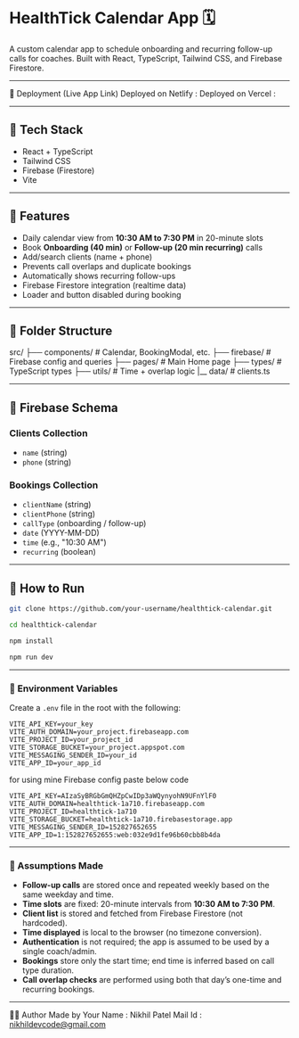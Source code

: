 # HealthTick Calendar App 🗓️

A custom calendar app to schedule onboarding and recurring follow-up calls for coaches. Built with React, TypeScript, Tailwind CSS, and Firebase Firestore.

---

🔗 Deployment (Live App Link)
Deployed on Netlify : 
Deployed on Vercel : 

---
## 🔧 Tech Stack

- React + TypeScript
- Tailwind CSS
- Firebase (Firestore)
- Vite

---

## 🚀 Features

- Daily calendar view from **10:30 AM to 7:30 PM** in 20-minute slots
- Book **Onboarding (40 min)** or **Follow-up (20 min recurring)** calls
- Add/search clients (name + phone)
- Prevents call overlaps and duplicate bookings
- Automatically shows recurring follow-ups
- Firebase Firestore integration (realtime data)
- Loader and button disabled during booking

---

## 📂 Folder Structure

src/
├── components/ # Calendar, BookingModal, etc.
├── firebase/ # Firebase config and queries
├── pages/ # Main Home page
├── types/ # TypeScript types
├── utils/ # Time + overlap logic
|__ data/ # clients.ts



---

## 🧠 Firebase Schema

### Clients Collection
- `name` (string)
- `phone` (string)

### Bookings Collection
- `clientName` (string)
- `clientPhone` (string)
- `callType` (onboarding / follow-up)
- `date` (YYYY-MM-DD)
- `time` (e.g., "10:30 AM")
- `recurring` (boolean)

---

## 📝 How to Run

```bash
git clone https://github.com/your-username/healthtick-calendar.git
```
```bash
cd healthtick-calendar
```
```bash
npm install
```
```bash
npm run dev
```
---

### 🔐 Environment Variables

Create a `.env` file in the root with the following:

```env
VITE_API_KEY=your_key
VITE_AUTH_DOMAIN=your_project.firebaseapp.com
VITE_PROJECT_ID=your_project_id
VITE_STORAGE_BUCKET=your_project.appspot.com
VITE_MESSAGING_SENDER_ID=your_id
VITE_APP_ID=your_app_id
```

for using mine Firebase config paste below code
```env
VITE_API_KEY=AIzaSyBRGbGmQHZpCwIDp3aWQynyohN9UFnYlF0
VITE_AUTH_DOMAIN=healthtick-1a710.firebaseapp.com
VITE_PROJECT_ID=healthtick-1a710
VITE_STORAGE_BUCKET=healthtick-1a710.firebasestorage.app
VITE_MESSAGING_SENDER_ID=152827652655
VITE_APP_ID=1:152827652655:web:032e9d1fe96b60cbb8b4da
```
---

### 🧠 Assumptions Made

- **Follow-up calls** are stored once and repeated weekly based on the same weekday and time.
- **Time slots** are fixed: 20-minute intervals from **10:30 AM to 7:30 PM**.
- **Client list** is stored and fetched from Firebase Firestore (not hardcoded).
- **Time displayed** is local to the browser (no timezone conversion).
- **Authentication** is not required; the app is assumed to be used by a single coach/admin.
- **Bookings** store only the start time; end time is inferred based on call type duration.
- **Call overlap checks** are performed using both that day’s one-time and recurring bookings.

---

🙋‍♂️ Author
Made by Your 
Name : Nikhil Patel
Mail Id : nikhildevcode@gmail.com